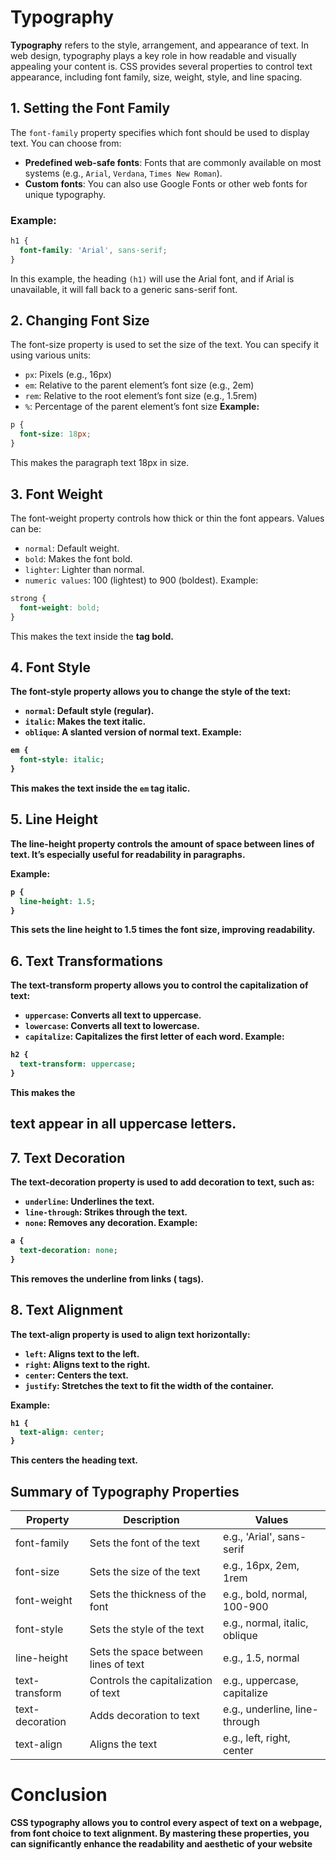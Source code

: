 # Typography

**Typography** refers to the style, arrangement, and appearance of text. In web design, typography plays a key role in how readable and visually appealing your content is. CSS provides several properties to control text appearance, including font family, size, weight, style, and line spacing.

## 1. Setting the Font Family

The `font-family` property specifies which font should be used to display text. You can choose from:
- **Predefined web-safe fonts**: Fonts that are commonly available on most systems (e.g., `Arial`, `Verdana`, `Times New Roman`).
- **Custom fonts**: You can also use Google Fonts or other web fonts for unique typography.

### Example:
```css
h1 {
  font-family: 'Arial', sans-serif;
}
```
In this example, the heading `(h1)` will use the Arial font, and if Arial is unavailable, it will fall back to a generic sans-serif font.

## 2. Changing Font Size
The font-size property is used to set the size of the text. You can specify it using various units:

- `px`: Pixels (e.g., 16px)
- `em`: Relative to the parent element’s font size (e.g., 2em)
- `rem`: Relative to the root element’s font size (e.g., 1.5rem)
- `%`: Percentage of the parent element’s font size
**Example:**
```css
p {
  font-size: 18px;
}
```
This makes the paragraph text 18px in size.

## 3. Font Weight
The font-weight property controls how thick or thin the font appears. Values can be:

- `normal`: Default weight.
- `bold`: Makes the font bold.
- `lighter`: Lighter than normal.
- `numeric values`: 100 (lightest) to 900 (boldest).
Example:
```css
strong {
  font-weight: bold;
}
```
This makes the text inside the <strong> tag bold.

## 4. Font Style
The font-style property allows you to change the style of the text:

- `normal`: Default style (regular).
- `italic`: Makes the text italic.
- `oblique`: A slanted version of normal text.
Example:
```css
em {
  font-style: italic;
}
```
This makes the text inside the `em` tag italic.

## 5. Line Height
The line-height property controls the amount of space between lines of text. It’s especially useful for readability in paragraphs.

Example:
```css
p {
  line-height: 1.5;
}
```
This sets the line height to 1.5 times the font size, improving readability.

## 6. Text Transformations
The text-transform property allows you to control the capitalization of text:

- `uppercase`: Converts all text to uppercase.
- `lowercase`: Converts all text to lowercase.
- `capitalize`: Capitalizes the first letter of each word.
Example:
```css
h2 {
  text-transform: uppercase;
}
```
This makes the <h2> text appear in all uppercase letters.

## 7. Text Decoration
The text-decoration property is used to add decoration to text, such as:

- `underline`: Underlines the text.
- `line-through`: Strikes through the text.
- `none`: Removes any decoration.
Example:
```css
a {
  text-decoration: none;
}
```
This removes the underline from links (<a> tags).

## 8. Text Alignment
The text-align property is used to align text horizontally:

- `left`: Aligns text to the left.
- `right`: Aligns text to the right.
- `center`: Centers the text.
- `justify`: Stretches the text to fit the width of the container.

Example:
```css
h1 {
  text-align: center;
}
```
This centers the heading text.

## Summary of Typography Properties
| Property	|  Description	|  Values    |
|-----------|---------------|----------|
|font-family|	Sets the font of the text	|e.g., 'Arial', sans-serif|
|font-size|	Sets the size of the text|	e.g., 16px, 2em, 1rem|
|font-weight|	Sets the thickness of the font	|e.g., bold, normal, 100-900|
|font-style|	Sets the style of the text	|e.g., normal, italic, oblique|
|line-height|	Sets the space between lines of text|	e.g., 1.5, normal|
|text-transform	|Controls the capitalization of text	|e.g., uppercase, capitalize
|text-decoration	|Adds decoration to text	|e.g., underline, line-through|
|text-align	|Aligns the text	|e.g., left, right, center|

# Conclusion
CSS typography allows you to control every aspect of text on a webpage, from font choice to text alignment. By mastering these properties, you can significantly enhance the readability and aesthetic of your website
